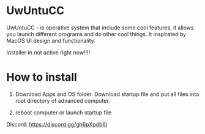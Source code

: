 # UwUntuCC

UwUntuCC - is operative system that include some cool features, it allows you launch different programs and do other cool things. It inspirated by MacOS UI design and functionality. 

Installer in not active right now!!!!

# How to install

1. Download Apps and OS folder. Download startup file and put all files into root directory of advanced computer.

2. reboot computer or launch startup file

Discord: https://discord.gg/gh6pXpdb6j
